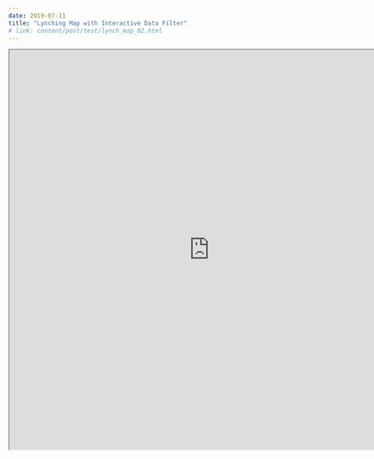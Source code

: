```yaml
---
date: 2019-07-11
title: "Lynching Map with Interactive Data Filter"
# link: content/post/test/lynch_map_02.html
---
```


<iframe src="https://s3.amazonaws.com/davidrigbysociology/slave_lynchdot_map_02.html" width="800" height="800"></iframe>

